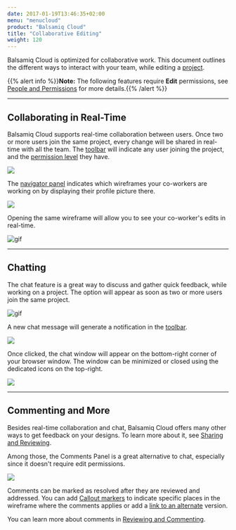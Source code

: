 ```yaml
---
date: 2017-01-19T13:46:35+02:00
menu: "menucloud"
product: "Balsamiq Cloud"
title: "Collaborative Editing"
weight: 120
---
```


Balsamiq Cloud is optimized for collaborative work. This document outlines the different ways to interact with your team, while editing a [project](../projects).

{{% alert info %}}**Note:** The following features require **Edit** permissions, see [People and Permissions](../people) for more details.{{% /alert %}}

---

## Collaborating in Real-Time

Balsamiq Cloud supports real-time collaboration between users. Once two or more users join the same project, every change will be shared in real-time with all the team. The [toolbar](../overview/#the-toolbar) will indicate any user joining the project, and the [permission level](../people/#user-permissions-at-a-glance) they have.

![](//media.balsamiq.com/img/support/docs/cloud/rtc.png)

The [navigator panel](../overview/#the-navigator-panel) indicates which wireframes your co-workers are working on by displaying their profile picture there.

![](//media.balsamiq.com/img/support/docs/cloud/rtc-navigator.png)

Opening the same wireframe will allow you to see your co-worker's edits in real-time.

![gif](//media.balsamiq.com/img/support/docs/cloud/rtc-change.png)

---

## Chatting

The chat feature is a great way to discuss and gather quick feedback, while working on a project. The option will appear as soon as two or more users join the same project.

![gif](//media.balsamiq.com/img/support/docs/cloud/chat-start.png)

A new chat message will generate a notification in the [toolbar](../overview/#the-toolbar).

![](//media.balsamiq.com/img/support/docs/cloud/chat-notification.png)

Once clicked, the chat window will appear on the bottom-right corner of your browser window. The window can be minimized or closed using the dedicated icons on the top-right.

![](//media.balsamiq.com/img/support/docs/cloud/chat-window.png)

---

## Commenting and More

Besides real-time collaboration and chat, Balsamiq Cloud offers many other ways to get feedback on your designs. To learn more about it, see [Sharing and Reviewing](../sharing).

Among those, the Comments Panel is a great alternative to chat, especially since it doesn't require edit permissions.

![](//media.balsamiq.com/img/support/docs/cloud/comments-panel.png)

Comments can be marked as resolved after they are reviewed and addressed. You can add [Callout markers](../sharing/#callouts) to indicate specific places in the wireframe where the comments applies or add a [link to an alternate](../sharing/#linking-to-an-alternate-version) version.

You can learn more about comments in [Reviewing and Commenting](../sharing/#reviewing-and-commenting).
